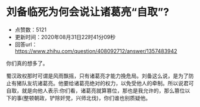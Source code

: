 # 刘备临死为何会说让诸葛亮“自取”?
- 点赞数：5121
- 更新时间：2020年08月31日22时41分09秒
- 回答url：https://www.zhihu.com/question/408092712/answer/1357483942
<body>
 <p data-pid="05cfdC20">你们真的想多了。</p>
 <p data-pid="8QJ7gZc9">蜀汉政权那时可谓是风雨飘摇，只有诸葛亮才能力挽危局。刘备这么说，是为了防止有猪队友坑诸葛亮。他要给诸葛亮绝对的权力，以免受他人的牵制。所以说君可自取，就是向他人表示:你们看，诸葛亮就算篡位，那也是我允许的，那么篡位以下的事(整顿朝政，铲除奸党，兴师北伐)，你们谁也别质疑他。</p>
</body>